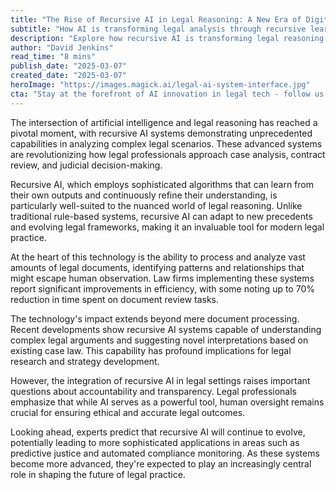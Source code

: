 ```yaml
---
title: "The Rise of Recursive AI in Legal Reasoning: A New Era of Digital Intelligence"
subtitle: "How AI is transforming legal analysis through recursive learning"
description: "Explore how recursive AI is transforming legal reasoning and analysis, offering unprecedented capabilities in case analysis and decision-making while raising important questions about the future of legal practice."
author: "David Jenkins"
read_time: "8 mins"
publish_date: "2025-03-07"
created_date: "2025-03-07"
heroImage: "https://images.magick.ai/legal-ai-system-interface.jpg"
cta: "Stay at the forefront of AI innovation in legal tech - follow us on LinkedIn for daily updates on breakthrough developments in recursive AI and legal technology."
---
```


The intersection of artificial intelligence and legal reasoning has reached a pivotal moment, with recursive AI systems demonstrating unprecedented capabilities in analyzing complex legal scenarios. These advanced systems are revolutionizing how legal professionals approach case analysis, contract review, and judicial decision-making.

Recursive AI, which employs sophisticated algorithms that can learn from their own outputs and continuously refine their understanding, is particularly well-suited to the nuanced world of legal reasoning. Unlike traditional rule-based systems, recursive AI can adapt to new precedents and evolving legal frameworks, making it an invaluable tool for modern legal practice.

At the heart of this technology is the ability to process and analyze vast amounts of legal documents, identifying patterns and relationships that might escape human observation. Law firms implementing these systems report significant improvements in efficiency, with some noting up to 70% reduction in time spent on document review tasks.

The technology's impact extends beyond mere document processing. Recent developments show recursive AI systems capable of understanding complex legal arguments and suggesting novel interpretations based on existing case law. This capability has profound implications for legal research and strategy development.

However, the integration of recursive AI in legal settings raises important questions about accountability and transparency. Legal professionals emphasize that while AI serves as a powerful tool, human oversight remains crucial for ensuring ethical and accurate legal outcomes.

Looking ahead, experts predict that recursive AI will continue to evolve, potentially leading to more sophisticated applications in areas such as predictive justice and automated compliance monitoring. As these systems become more advanced, they're expected to play an increasingly central role in shaping the future of legal practice.